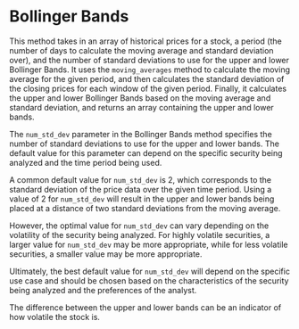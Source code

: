 

# Bollinger Bands

This method takes in an array of historical prices for a stock, a period (the number of days to calculate the moving average and standard deviation over), and the number of standard deviations to use for the upper and lower Bollinger Bands. It uses the `moving_averages` method to calculate the moving average for the given period, and then calculates the standard deviation of the closing prices for each window of the given period. Finally, it calculates the upper and lower Bollinger Bands based on the moving average and standard deviation, and returns an array containing the upper and lower bands.

The `num_std_dev` parameter in the Bollinger Bands method specifies the number of standard deviations to use for the upper and lower bands. The default value for this parameter can depend on the specific security being analyzed and the time period being used.

A common default value for `num_std_dev` is 2, which corresponds to the standard deviation of the price data over the given time period. Using a value of 2 for `num_std_dev` will result in the upper and lower bands being placed at a distance of two standard deviations from the moving average.

However, the optimal value for `num_std_dev` can vary depending on the volatility of the security being analyzed. For highly volatile securities, a larger value for `num_std_dev` may be more appropriate, while for less volatile securities, a smaller value may be more appropriate.

Ultimately, the best default value for `num_std_dev` will depend on the specific use case and should be chosen based on the characteristics of the security being analyzed and the preferences of the analyst.

The difference between the upper and lower bands can be an indicator of how volatile the stock is.
